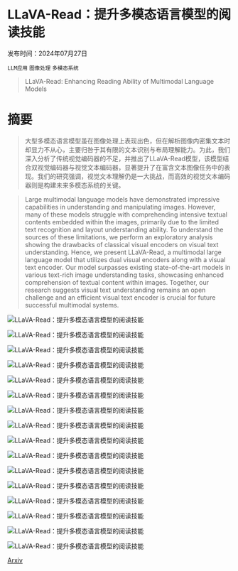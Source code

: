 # LLaVA-Read：提升多模态语言模型的阅读技能

发布时间：2024年07月27日

`LLM应用` `图像处理` `多模态系统`

> LLaVA-Read: Enhancing Reading Ability of Multimodal Language Models

# 摘要

> 大型多模态语言模型虽在图像处理上表现出色，但在解析图像内密集文本时却显力不从心，主要归咎于其有限的文本识别与布局理解能力。为此，我们深入分析了传统视觉编码器的不足，并推出了LLaVA-Read模型，该模型结合双视觉编码器与视觉文本编码器，显著提升了在富含文本图像任务中的表现。我们的研究强调，视觉文本理解仍是一大挑战，而高效的视觉文本编码器则是构建未来多模态系统的关键。

> Large multimodal language models have demonstrated impressive capabilities in understanding and manipulating images. However, many of these models struggle with comprehending intensive textual contents embedded within the images, primarily due to the limited text recognition and layout understanding ability. To understand the sources of these limitations, we perform an exploratory analysis showing the drawbacks of classical visual encoders on visual text understanding. Hence, we present LLaVA-Read, a multimodal large language model that utilizes dual visual encoders along with a visual text encoder. Our model surpasses existing state-of-the-art models in various text-rich image understanding tasks, showcasing enhanced comprehension of textual content within images. Together, our research suggests visual text understanding remains an open challenge and an efficient visual text encoder is crucial for future successful multimodal systems.

![LLaVA-Read：提升多模态语言模型的阅读技能](../../../paper_images/2407.19185/x1.png)

![LLaVA-Read：提升多模态语言模型的阅读技能](../../../paper_images/2407.19185/font_size_plain.png)

![LLaVA-Read：提升多模态语言模型的阅读技能](../../../paper_images/2407.19185/fontsize_scene.png)

![LLaVA-Read：提升多模态语言模型的阅读技能](../../../paper_images/2407.19185/numwordsv2.png)

![LLaVA-Read：提升多模态语言模型的阅读技能](../../../paper_images/2407.19185/example1v1.png)

![LLaVA-Read：提升多模态语言模型的阅读技能](../../../paper_images/2407.19185/dense.png)

![LLaVA-Read：提升多模态语言模型的阅读技能](../../../paper_images/2407.19185/background_size.png)

![LLaVA-Read：提升多模态语言模型的阅读技能](../../../paper_images/2407.19185/white_words.png)

![LLaVA-Read：提升多模态语言模型的阅读技能](../../../paper_images/2407.19185/preexp2.png)

![LLaVA-Read：提升多模态语言模型的阅读技能](../../../paper_images/2407.19185/preexp1.png)

![LLaVA-Read：提升多模态语言模型的阅读技能](../../../paper_images/2407.19185/ftexp1.png)

![LLaVA-Read：提升多模态语言模型的阅读技能](../../../paper_images/2407.19185/ftexp2.png)

![LLaVA-Read：提升多模态语言模型的阅读技能](../../../paper_images/2407.19185/ftexp3.png)

![LLaVA-Read：提升多模态语言模型的阅读技能](../../../paper_images/2407.19185/ftexp4.png)

![LLaVA-Read：提升多模态语言模型的阅读技能](../../../paper_images/2407.19185/ftexp5.png)

![LLaVA-Read：提升多模态语言模型的阅读技能](../../../paper_images/2407.19185/example2.png)

[Arxiv](https://arxiv.org/abs/2407.19185)